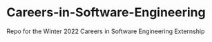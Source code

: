 # Careers-in-Software-Engineering
Repo for the Winter 2022 Careers in Software Engineering Externship

